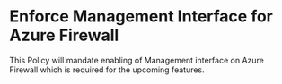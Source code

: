 # Enforce Management Interface for Azure Firewall 

This Policy will mandate enabling of Management interface on Azure Firewall which is required for the upcoming features. 
